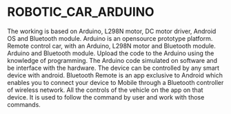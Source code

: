 # ROBOTIC_CAR_ARDUINO
The working is based on Arduino, L298N motor, DC motor driver, Android OS and Bluetooth module. Arduino is an opensource prototype platform. Remote control car, with an Arduino, L298N motor and Bluetooth module. Arduino and Bluetooth module. Upload the code to the Arduino using the knowledge of programming. The Arduino code simulated on software and be interface with the hardware. The device can be controlled by any smart device with android. Bluetooth Remote is an app exclusive to Android which enables you to connect your device to Mobile through a Bluetooth controller of wireless network. All the controls of the vehicle on the app on that device. It is used to follow the command by user and work with those commands. 
